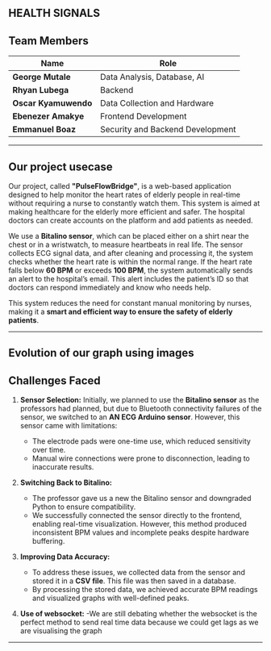 ## HEALTH SIGNALS
## Team Members

| Name                  | Role                              |
|-----------------------|-----------------------------------|
| **George Mutale**     | Data Analysis, Database, AI      |
| **Rhyan Lubega**      | Backend                          |
| **Oscar Kyamuwendo**  | Data Collection and Hardware     |
| **Ebenezer Amakye**   | Frontend Development             |
| **Emmanuel Boaz**     | Security and Backend Development |

---

## Our project usecase

Our project, called **"PulseFlowBridge"**, is a web-based application designed to help monitor the heart rates of elderly people in real-time without requiring a nurse to constantly watch them. This system is aimed at making healthcare for the elderly more efficient and safer. The hospital doctors can create accounts on the platform and add patients as needed.

We use a **Bitalino sensor**, which can be placed either on a shirt near the chest or in a wristwatch, to measure heartbeats in real life. The sensor collects ECG signal data, and after cleaning and processing it, the system checks whether the heart rate is within the normal range. If the heart rate falls below **60 BPM** or exceeds **100 BPM**, the system automatically sends an alert to the hospital’s email. This alert includes the patient’s ID so that doctors can respond immediately and know who needs help.

This system reduces the need for constant manual monitoring by nurses, making it a **smart and efficient way to ensure the safety of elderly patients**.

---

## Evolution of our graph using images

## Challenges Faced

1. **Sensor Selection:**
   Initially, we planned to use the **Bitalino sensor** as the professors had planned, but due to Bluetooth connectivity failures of the sensor, we switched to an **AN ECG Arduino sensor**. However, this sensor came with limitations:
   - The electrode pads were one-time use, which reduced sensitivity over time.
   - Manual wire connections were prone to disconnection, leading to inaccurate results.

2. **Switching Back to Bitalino:**
   - The professor gave us a new the Bitalino sensor and downgraded Python to ensure compatibility.
   - We successfully connected the sensor directly to the frontend, enabling real-time visualization. However, this method produced inconsistent BPM values and incomplete peaks despite hardware buffering.

3. **Improving Data Accuracy:**
   - To address these issues, we collected data from the sensor and stored it in a **CSV file**. This file was then saved in a database.
   - By processing the stored data, we achieved accurate BPM readings and visualized graphs with well-defined peaks.
    
4. **Use of websocket:**
    -We are still debating whether the websocket is the perfect method to send real time data because we could get lags as we are visualising the graph

---

